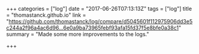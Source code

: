 +++
categories = ["log"]
date = "2017-06-26T07:13:13Z"
tags = ["log"]
title = "thomastanck.github.io"
link = "https://github.com/thomastanck/log/compare/d5045601f112975906dd3e5c244a2f96a4ac6d96...6e0a9ba73965febf93afa15fd37f5e8bfe0a38c1"
summary = "Made some more improvements to the logs."

+++
